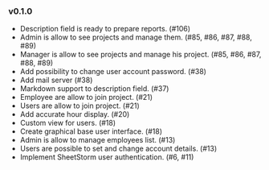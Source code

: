 
### v0.1.0
 - Description field is ready to prepare reports. (#106)
 - Admin is allow to see projects and manage them. (#85, #86, #87, #88, #89)
 - Manager is allow to see projects and manage his project. (#85, #86, #87, #88, #89)
 - Add possibility to change user account password. (#38)
 - Add mail server (#38)
 - Markdown support to description field. (#37)
 - Employee are allow to join project. (#21)
 - Users are allow to join project. (#21)
 - Add accurate hour display. (#20)
 - Custom view for users. (#18)
 - Create graphical base user interface. (#18)
 - Admin is allow to manage employees list. (#13)
 - Users are possible to set and change account details. (#13)
 - Implement SheetStorm user authentication. (#6, #11)
